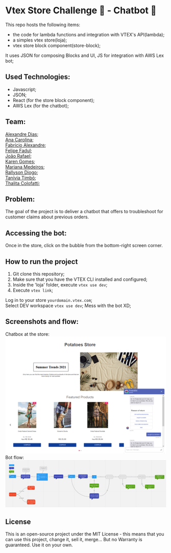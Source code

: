 # Vtex Store Challenge :department_store: - Chatbot :robot:

This repo hosts the following items:
  * the code for lambda functions and integration with VTEX's API(lambda);
  * a simples vtex store(loja);
  * vtex store block component(store-block); 

It uses JSON for composing Blocks and UI, JS for integration with AWS Lex bot; 

## Used Technologies:
* Javascript;
* JSON;
* React (for the store block component);
* AWS Lex (for the chatbot);

## Team: 
[Alexandre Dias](https://www.linkedin.com/in/alexandrepdias/); <br>
[Ana Carolina](https://www.linkedin.com/in/anacarolinagon%C3%A7alves/); <br>
[Fabrício Alexandre](https://www.linkedin.com/in/fabalexsantos/); <br>
[Felipe Fadul](https://www.linkedin.com/in/felipefadul/); <br>
[João Rafael](https://www.linkedin.com/in/joao-rafael-silva/); <br>
[Karen Gomes](https://www.linkedin.com/in/karenngomes/); <br>
[Mariana Medeiros](https://www.linkedin.com/in/marianafmedeiros/); <br>
[Rallyson Diogo](https://www.linkedin.com/in/rallysson/); <br>
[Tanívia Timbó](https://www.linkedin.com/in/tanivia/); <br>
[Thalita Colofatti](https://www.linkedin.com/in/thalitaacb/); <br>


## Problem:

The goal of the project is to deliver a chatbot that offers to troubleshoot for customer claims about previous orders.

## Accessing the bot:
Once in the store, click on the bubble from the bottom-right screen corner. 

## How to run the project
1. Git clone this repository; <br>
2. Make sure that you have the VTEX CLI installed and configured;  <br>
3. Inside the 'loja' folder, execute ```vtex use dev```;  <br>
4. Execute ```vtex link```; <br>

Log in to your store ```yourdomain.vtex.com```; <br/>
Select DEV workspace ```vtex use dev```;
Mess with the bot XD;

## Screenshots and flow:
Chatbox at the store:
![Screenshot](/Loja_com_bot_aberto.png)
Bot flow:
![Bot flow](/Fluxograma_do_Bot.png)
## License

This is an open-source project under the MIT License - this means that you can use this project, change it, sell it, merge... But no Warranty is guaranteed. Use it on your own. 

